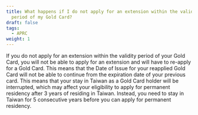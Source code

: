 ```yaml
---
title: What happens if I do not apply for an extension within the validity
  period of my Gold Card?
draft: false
tags:
  - APRC
weight: 1
---
```

If you do not apply for an extension within the validity period of your Gold Card, you will not be able to apply for an extension and will have to re-apply for a Gold Card. This means that the Date of Issue for your reapplied Gold Card will not be able to continue from the expiration date of your previous card. This means that your stay in Taiwan as a Gold Card holder will be interrupted, which may affect your eligibility to apply for permanent residency after 3 years of residing in Taiwan. Instead, you need to stay in Taiwan for 5 consecutive years before you can apply for permanent residency.